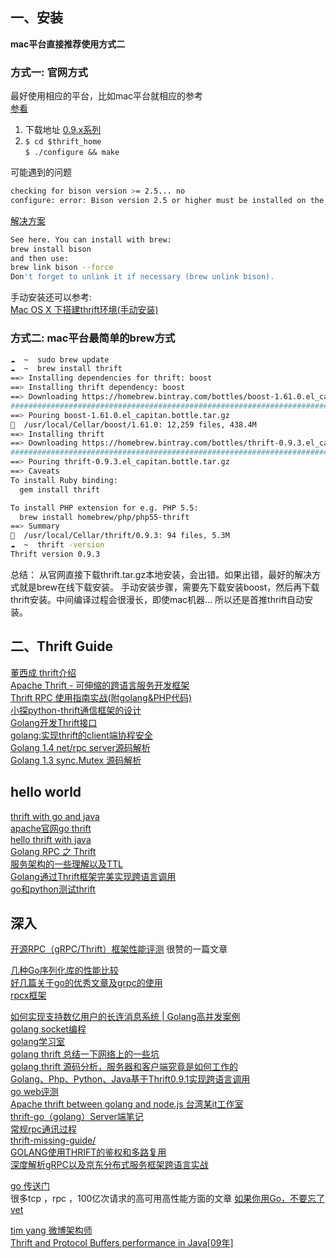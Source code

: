 ## 一、安装
**mac平台直接推荐使用方式二**
### 方式一: 官网方式
最好使用相应的平台，比如mac平台就相应的参考  
[参看](https://thrift.apache.org/tutorial/)  

1. 下载地址 [0.9.x系列](http://archive.apache.org/dist/thrift/0.9.3/)  
2. `$ cd $thrift_home`  
`$ ./configure && make` 

可能遇到的问题  
```sh
checking for bison version >= 2.5... no
configure: error: Bison version 2.5 or higher must be installed on the system!
```
[解决方案](https://stackoverflow.com/questions/31805431/how-to-install-bison-on-mac-osx)  

```sh
See here. You can install with brew:
brew install bison
and then use:
brew link bison --force
Don't forget to unlink it if necessary (brew unlink bison).
```

手动安装还可以参考:  
[Mac OS X 下搭建thrift环境(手动安装)](http://www.cnblogs.com/smartloli/p/4220545.html)  

### 方式二: mac平台最简单的brew方式
```sh
☁  ~  sudo brew update
☁  ~  brew install thrift
==> Installing dependencies for thrift: boost
==> Installing thrift dependency: boost
==> Downloading https://homebrew.bintray.com/bottles/boost-1.61.0.el_capitan.bottle.tar.gz
######################################################################## 100.0%
==> Pouring boost-1.61.0.el_capitan.bottle.tar.gz
🍺  /usr/local/Cellar/boost/1.61.0: 12,259 files, 438.4M
==> Installing thrift
==> Downloading https://homebrew.bintray.com/bottles/thrift-0.9.3.el_capitan.bottle.tar.gz
######################################################################## 100.0%
==> Pouring thrift-0.9.3.el_capitan.bottle.tar.gz
==> Caveats
To install Ruby binding:
  gem install thrift

To install PHP extension for e.g. PHP 5.5:
  brew install homebrew/php/php55-thrift
==> Summary
🍺  /usr/local/Cellar/thrift/0.9.3: 94 files, 5.3M
☁  ~  thrift -version
Thrift version 0.9.3
```

总结：
从官网直接下载thrift.tar.gz本地安装，会出错。如果出错，最好的解决方式就是brew在线下载安装。
手动安装步骤，需要先下载安装boost，然后再下载thrift安装。中间编译过程会很漫长，即使mac机器...
所以还是首推thrift自动安装。  


## 二、Thrift Guide
[董西成 thrift介绍](http://dongxicheng.org/search-engine/thrift-guide/)   
[Apache Thrift - 可伸缩的跨语言服务开发框架](https://www.ibm.com/developerworks/cn/java/j-lo-apachethrift/)    
[Thrift RPC 使用指南实战(附golang&PHP代码)](http://blog.csdn.net/liuxinmingcode/article/details/45696237)    
[小探python-thrift通信框架的设计](http://xiaorui.cc/2016/07/24/%E5%B0%8F%E6%8E%A2python-thrift%E9%80%9A%E4%BF%A1%E6%A1%86%E6%9E%B6%E7%9A%84%E8%AE%BE%E8%AE%A1/)  
[Golang开发Thrift接口](http://blog.cyeam.com/golang/2014/07/22/go_thrift)  
[golang:实现thrift的client端协程安全](http://dev.cmcm.com/archives/162)  
[Golang 1.4 net/rpc server源码解析](http://dev.cmcm.com/archives/324)  
[Golang 1.3 sync.Mutex 源码解析](http://dev.cmcm.com/archives/22)  
## hello world
[thrift with go and java](https://my.oschina.net/qinerg/blog/165285)  
[apache官网go thrift](https://thrift.apache.org/tutorial/go)  
[hello thrift with java](http://blog.zhengdong.me/2012/05/10/hello-world-by-thrift-using-java/)  
[Golang RPC 之 Thrift](http://www.jianshu.com/p/a58665a38022)  
[服务架构的一些理解以及TTL](http://kaimingwan.com/post/wei-fu-wu/fu-wu-kuang-jia-de-ji-chong-fu-wu-diao-yong-xing-shi)  
[Golang通过Thrift框架完美实现跨语言调用](http://www.cnblogs.com/shihao/p/3347537.html?utm_source=debugrun&utm_medium=referral)  
[go和python测试thrift](http://www.codexiu.cn/python/blog/1026/)  
## 深入
[开源RPC（gRPC/Thrift）框架性能评测](http://www.eit.name/blog/read.php?566)  很赞的一篇文章  

[几种Go序列化库的性能比较](http://colobu.com/2015/09/28/Golang-Serializer-Benchmark-Comparison/)  
[好几篇关于go的优秀文章及grpc的使用](http://colobu.com/)  
[rpcx框架](https://github.com/smallnest/rpcx)  

[如何实现支持数亿用户的长连消息系统 | Golang高并发案例](http://chuansong.me/n/1641640)  
[golang socket编程](https://github.com/astaxie/build-web-application-with-golang/blob/master/zh/08.1.md)  
[golang学习室](https://www.kancloud.cn/digest/batu-go#/catalog)  
[golang thrift 总结一下网络上的一些坑](http://www.cnblogs.com/ka200812/p/5865213.html)  
[golang thrift 源码分析，服务器和客户端究竟是如何工作的](http://www.cnblogs.com/ka200812/p/5868172.html)  
[Golang、Php、Python、Java基于Thrift0.9.1实现跨语言调用](http://idoall.org/blog/post/lion/7)  
[go web评测](http://colobu.com/2017/04/07/go-webframework-benchmark-2017-Spring/)  
[Apache thrift between golang and node.js 台湾某it工作室](http://idanbean.idanbird.net/2016/02/07/apache-thrift-between-golang-and-node-js/)  
[thrift-go（golang）Server端笔记](http://www.cnblogs.com/lijunhao/p/5976733.html)  
[常规rpc通讯过程](http://www.cnblogs.com/lijunhao/p/6137920.html)  
[thrift-missing-guide/](https://diwakergupta.github.io/thrift-missing-guide/)  
[GOLANG使用THRIFT的鉴权和多路复用](http://blog.molibei.com/archives/213)  
[深度解析gRPC以及京东分布式服务框架跨语言实战](http://www.10tiao.com/html/164/201702/2652898208/1.html)  

[go 传送门](http://chuansong.me/search?q=golang)   
很多tcp ，rpc ，100亿次请求的高可用高性能方面的文章
[如果你用Go，不要忘了vet](http://chuansong.me/n/1687532651414)  


[tim yang 微博架构师](https://timyang.net/)  
[Thrift and Protocol Buffers performance in Java[09年]](https://timyang.net/programming/thrift-protocol-buffers-performance-java/)  